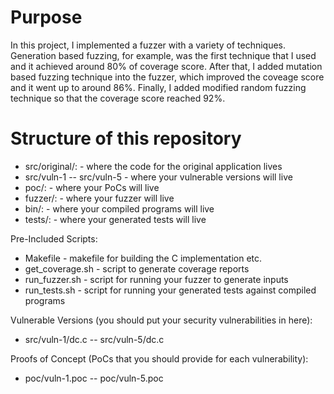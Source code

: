 # Purpose
In this project, I implemented a fuzzer with a variety of techniques.
Generation based fuzzing, for example, was the first technique that
I used and it achieved around 80% of coverage score. After that, I
added mutation based fuzzing technique into the fuzzer, which 
improved the coveage score and it went up to around 86%. Finally, I
added modified random fuzzing technique so that the coverage score
reached 92%.

# Structure of this repository

* src/original/: -  where the code for the original application lives
* src/vuln-1 -- src/vuln-5 - where your vulnerable versions will live
* poc/:        -  where your PoCs will live
* fuzzer/:     -  where your fuzzer will live
* bin/:        -  where your compiled programs will live
* tests/:      -  where your generated tests will live

Pre-Included Scripts:

* Makefile         - makefile for building the C implementation etc.
* get_coverage.sh  - script to generate coverage reports
* run_fuzzer.sh    - script for running your fuzzer to generate inputs 
* run_tests.sh     - script for running your generated tests against compiled programs 

Vulnerable Versions (you should put your security vulnerabilities in here):

* src/vuln-1/dc.c -- src/vuln-5/dc.c

Proofs of Concept (PoCs that you should provide for each vulnerability):

* poc/vuln-1.poc -- poc/vuln-5.poc

